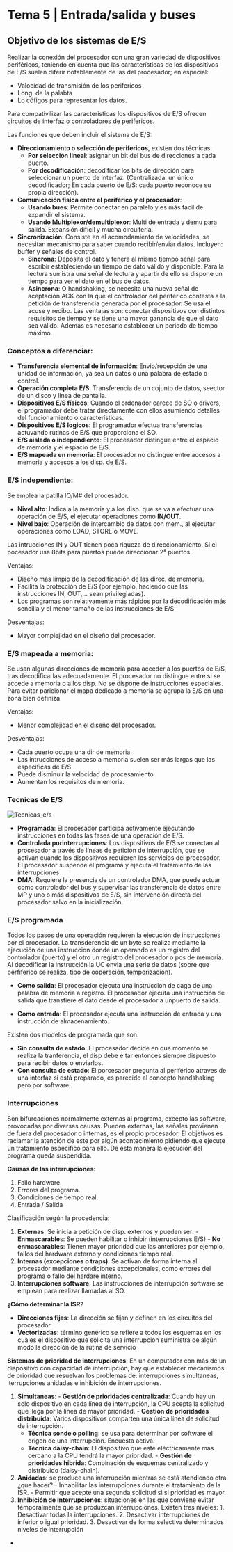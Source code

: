 # Tema 5 | Entrada/salida y buses

## Objetivo de los sistemas de E/S
Realizar la conexión del procesador con una gran variedad de dispositivos periféricos, teniendo en cuenta que las características de los dispositivos de E/S suelen diferir notablemente de las del procesador; en especial:
  - Valocidad de transmisión de los perifericos
  - Long. de la palabta
  - Lo cófigos para representar los datos.

Para compativilizar las caracteristicas los dispositivos de E/S ofrecen circuitos de interfaz o controladores de perifericos.

Las funciones que deben incluir el sistema de E/S:
  - **Direccionamiento o selección de perifericos**, existen dos técnicas:
    - **Por selección lineal**: asignar un bit del bus de direcciones a cada puerto.
    - **Por decodificación**: decodificar los bits de dirección para seleccionar un puerto de interfaz. (Centralizada: un único decodificador; En cada puerto de E/S: cada puerto reconoce su propia dirección).
  - **Comunicación fisica entre el periférico y el procesador**:
    - **Usando bues**: Permite conectar en paralelo y es más facil de expandir el sistema.
    - **Usando Multiplexor/demultiplexor**: Multi de entrada y demu para salida. Expansión dificil y mucha circuitería.
  - **Sincronización**: Consiste en el acomodamiento de velocidades, se necesitan mecanismo para saber cuando recibir/enviar datos. Incluyen: buffer y señales de control.
    - **Sincrona**: Deposita el dato y fenera al mismo tiempo señal para escribir estableciendo un tiempo de dato válido y disponible. Para la lectura sumistra una señal de lectura y apartir de ello se dispone un tiempo para ver el dato en el bus de datos.
    - **Asincrona**: O handshaking, se necesita una nueva señal de aceptación ACK con la que el controlador del periferico contesta a la petición de transferencia generada por el procesador. Se usa el acuse y recibo. Las ventajas son: conectar dispositivos con distintos requisitos de tiempo y se tiene una mayor ganancia de que el dato sea válido. Además es necesario establecer un periodo de tiempo máximo.

### Conceptos a diferenciar:
  - **Transferencia elemental de información**: Envio/recepción de una unidad de información, ya sea un datos o una palabra de estado o control.
  - **Operación completa E/S**: Transferencia de un cojunto de datos, seector de un disco y linea de pantalla.
  - **Dispositivos E/S físicos**: Cuando el ordenador carece de SO o drivers, el programador debe tratar directamente con ellos asumiendo detalles del funcionamiento o características.
  - **Dispositivos E/S logicos**: El programador efectua transferencias actuvando rutinas de E/S que proporciona el SO.
  - **E/S aislada o independiente**: El procesador distingue entre el espacio de memoria y el espacio de E/S.
  - **E/S mapeada en memoria**: El procesador no distingue entre accesos a memoria y accesos a los disp. de E/S.

### E/S independiente:
Se emplea la patilla IO/M# del procesador.
  - **Nivel alto**: Indica a la memoria y a los disp. que se va a efectuar una operación de E/S, el ejecutar operaciones como **IN/OUT**.
  - **Nivel bajo**: Operación de intercambio de datos con mem., al ejecutar operaciones como LOAD, STORE o MOVE.

Las intrucciones IN y OUT tienen poca riqueza de direccionamiento. Si el pocesador usa 8bits para puertos puede direccionar 2⁸ puertos.

Ventajas:
  - Diseño más limpio de la decodificación de las direc. de memoria.
  - Facilita la protección de E/S (por ejemplo, haciendo que las instrucciones IN, OUT,... sean privilegiadas).
  - Los programas son relativamente más rápidos por la decodificación más sencilla y el menor tamaño de las instrucciones de E/S

Desventajas:
  - Mayor complejidad en el diseño del procesador.

### E/S mapeada a memoria:
Se usan algunas direcciones de memoria para acceder a los puertos de E/S, tras decodificarlas adecuadamente. El procesador no distingue entre si se accede a memoria o a los disp. No se dispone de instrucciones especiales. Para evitar paricionar el mapa dedicado a memoria se agrupa la E/S en una zona bien definiza.

Ventajas:
  - Menor complejidad en el diseño del procesador.

Desventajas:
  - Cada puerto ocupa una dir de memoria.
  - Las intrucciones de acceso a memoria suelen ser más largas que las especificas de E/S
  - Puede disminuir la velocidad de procesamiento
  - Aumentan los requisitos de memoria.

### Tecnicas de E/S

  ![Tecnicas_e/s](http://)

 - **Programada**: El procesador participa activamente ejecutando instrucciones en todas las fases de una operación de E/S.
 - **Controlada porinterrupciones**: Los dispositivos de E/S se conectan al procesador a través de líneas de petición de interrupción, que se activan cuando los dispositivos requieren los servicios del procesador. El procesador suspende el programa y ejecuta el tratamiento de las interrupciones
 - **DMA**: Requiere la presencia de un controlador DMA, que puede actuar como controlador del bus y supervisar las transferencia de datos entre MP y uno o más dispositivos de E/S, sin intervención directa del procesador salvo en la inicialización.


### E/S programada
Todos los pasos de una operación requieren la ejecución de instrucciones por el procesador. La transderencia de un byte se realiza mediante la ejecución de una instruccion donde un operando es un registro del controlador (puerto) y el otro un registro del procesador o pos de memoria. Al decodificar la instrucción la UC envia una serie de datos (sobre que perfiferico se realiza, tipo de ooperación, temporización).

  - **Como salida**: El procesador ejecuta una instrucción de caga de una palabra de memoria a registro. El procesador ejecuta una instrucción de salida que transfiere el dato desde el procesador a unpuerto de salida.

  - **Como entrada**: El procesador ejecuta una instrucción de entrada y una instrucción de almacenamiento.

Existen dos modelos de programada que son:
  - **Sin consulta de estado**: El procesador decide en que momento se realiza la tranferencia, el disp debe e tar entonces siempre dispuesto para recibir datos o enviarlos.  
  - **Con consulta de estado**: El porcesador pregunta al periférico atraves de una interfaz si está preparado, es parecido al concepto handshaking pero por software.

### Interrupciones
Son bifurcaciones normalmente externas al programa, excepto las software, provocadas por diversas causas. Pueden externas, las señales provienen de fuera del procesador o internas, es el propio procesador. El objetivos es raclamar la atención de este por algún acontecimiento pidiendo que ejecute un tratamiento especifico para ello. De esta manera la ejecución del programa queda suspendida.

**Causas de las interrupciones**:
  1. Fallo hardware.
  2. Errores del programa.
  3. Condiciones de tiempo real.
  4. Entrada / Salida

Clasificación según la procedencia:
  1. **Externas**: Se inicia a petición de disp. externos y pueden ser:
    - **Enmascarable**s: Se pueden habilitar o inhibir (interrupciones E/S)
    - **No enmascarables**: Tienen mayor prioridad que las anteriores por ejemplo, fallos del hardware externo y condiciones tiempo real.
  2. **Internas (excepciones o traps)**: Se activan de forma interna al procesador mediante condiciones excepcionales, como errores del programa o fallo del hardare interno.
  3. **Interrupciones software**: Las instrucciones de interrupción software se emplean para realizar llamadas al SO.

**¿Cómo determinar la ISR?**
  - **Direcciones fijas**: La dirección se fijan y definen en los circuitos del procesador.
  - **Vectorizadas**: término genérico se refiere a todos los esquemas en los cuales el dispositivo que solicita una interrupción suministra de algún modo la dirección de la rutina de servicio

**Sistemas de prioridad de interrupciones**: En un computador con más de un dispositivo con capacidad de interrupción, hay que establecer mecanismos de prioridad que resuelvan los problemas de: interrupciones simultaneas, iterrupciones anidadas e inhibición de interrupciones.
  1. **Simultaneas**:
    - **Gestión de prioridades centralizada**: Cuando hay un solo dispositivo en cada línea de interrupción, la CPU acepta la solicitud que llega por la línea de mayor prioridad.
    - **Gestión de prioridades distribuida**: Varios dispositivos comparten una única línea de solicitud de interrupción.
      - **Técnica sonde o polling**: se usa para determinar por software el origen de una interrupción. Encuesta activa.
      - **Técnica daisy-chain**: El dispositivo que esté eléctricamente más cercano a la CPU tendrá la mayor prioridad.
    - **Gestión de prioridades híbrida**: Combinación de esquemas centralizado y distribuido (daisy-chain).
  2. **Anidadas**: se produce una interrupción mientras se está atendiendo otra ¿que hacer?
    - Inhabilitar las interrupciones durante el tratamiento de la ISR.
    - Permitir que acepte una segunda solicitud si si prioridad es mayor.
  3. **Inhibición de interrupciones**: situaciones en las que conviene evitar temporalmente que se produzcan interrupciones. Existen tres niveles:
    1. Desactivar todas la interrupciones.
    2. Desactivar interrupciones de inferior o igual prioridad.
    3. Desactivar de forma selectiva determinados niveles de interrupción









-
